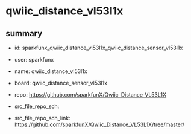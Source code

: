 # qwiic_distance_vl53l1x
 
## summary 
* id: sparkfunx_qwiic_distance_vl53l1x_qwiic_distance_sensor_vl53l1x
* user: sparkfunx
* name: qwiic_distance_vl53l1x
* board: qwiic_distance_sensor_vl53l1x
* repo: https://github.com/sparkfunX/Qwiic_Distance_VL53L1X



* src_file_repo_sch: 
* src_file_repo_sch_link: https://github.com/sparkfunX/Qwiic_Distance_VL53L1X/tree/master/





